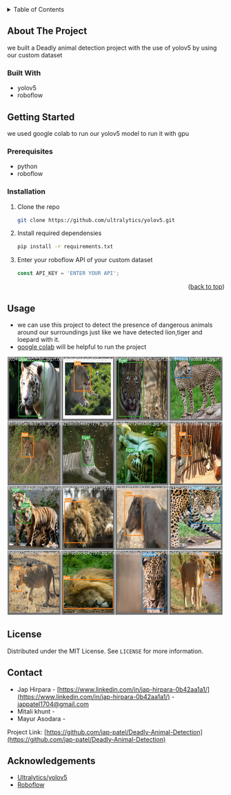 


<!-- TABLE OF CONTENTS -->
<details>
  <summary>Table of Contents</summary>
  <ol>
    <li>
      <a href="#about-the-project">About The Project</a>
      <ul>
        <li><a href="#built-with">Built With</a></li>
      </ul>
    </li>
    <li>
      <a href="#getting-started">Getting Started</a>
      <ul>
        <li><a href="#prerequisites">Prerequisites</a></li>
        <li><a href="#installation">Installation</a></li>
      </ul>
    </li>
    <li><a href="#usage">Usage</a></li>
    <li><a href="#license">License</a></li>
    <li><a href="#contact">Contact</a></li>
    <li><a href="#acknowledgments">Acknowledgments</a></li>
  </ol>
</details>


<!-- ABOUT THE PROJECT -->
## About The Project

we built a Deadly animal detection project with the use of yolov5 by using our custom dataset

### Built With

* yolov5
* roboflow



<!-- GETTING STARTED -->
## Getting Started

we used google colab to run our yolov5 model to run it with gpu

### Prerequisites

* python
* roboflow

### Installation

1. Clone the repo
   ```sh
   git clone https://github.com/ultralytics/yolov5.git
   ```
2. Install required dependensies
   ```sh
   pip install -r requirements.txt
   ```
4. Enter your roboflow API of your custom dataset
   ```js
   const API_KEY = 'ENTER YOUR API';
   ```

<p align="right">(<a href="#top">back to top</a>)</p>



<!-- USAGE EXAMPLES -->
## Usage

* we can use this project to detect the presence of dangerous animals around our surroundings just like we have detected lion,tiger and loepard with it.
* [google colab](https://colab.research.google.com/drive/1_Dz9LAEygo3CFtTn9hN6eotx6CN2U-Ca?usp=sharing) will be helpful to run the project 


<img src="deadly-animals-detected-image.jpg" alt="deadly animals detected image" width="500" height="600"/>

<!-- LICENSE -->
## License

Distributed under the MIT License. See `LICENSE` for more information.


<!-- CONTACT -->
## Contact

* Jap Hirpara - [https://www.linkedin.com/in/jap-hirpara-0b42aa1a1/](https://www.linkedin.com/in/jap-hirpara-0b42aa1a1/) - jappatel1704@gmail.com
* Mitali khunt - 
* Mayur Asodara -

Project Link: [https://github.com/jap-patel/Deadly-Animal-Detection](https://github.com/jap-patel/Deadly-Animal-Detection)



<!-- ACKNOWLEDGEMENTS -->
## Acknowledgements
* [Ultralytics/yolov5](https://github.com/ultralytics/yolov5)
* [Roboflow](https://roboflow.com/)

